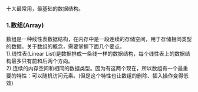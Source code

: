 十大最常用，最基础的数据结构。

### 1.数组(Array)
数组是一种线性表数据结构，在内存中是一段连续的存储空间，用于存储相同类型的数据。关于数组的概念，需要掌握下面几个要点。<br/>
1).线性表(Linear List)是数据排成一条线一样的数据结构，每个线性表上的数据结构最多只有前和后两个方向。<br/>
2).连续的内存空间和相同的数据类型。因为有这两个现在，所以数组有一个最重要的特性：可以随机访问元素。(但是这个特性也让数组的删除、插入操作变得低效)









